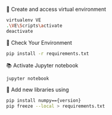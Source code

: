🌟 Create and access virtual environment
```bash
virtualenv VE
.\VE\Scripts\activate
deactivate
```

🚀 Check Your Environment
```bash
pip install -r requirements.txt
```

📚 Activate Jupyter notebook  
```bash
jupyter notebook
```

🧮 Add new libraries using
```bash
pip install numpy=={version}
pip freeze --local > requirements.txt
```